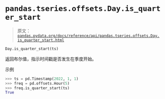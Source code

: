 # `pandas.tseries.offsets.Day.is_quarter_start`

> 原文：[`pandas.pydata.org/docs/reference/api/pandas.tseries.offsets.Day.is_quarter_start.html`](https://pandas.pydata.org/docs/reference/api/pandas.tseries.offsets.Day.is_quarter_start.html)

```py
Day.is_quarter_start(ts)
```

返回布尔值，指示时间戳是否发生在季度开始。

示例

```py
>>> ts = pd.Timestamp(2022, 1, 1)
>>> freq = pd.offsets.Hour(5)
>>> freq.is_quarter_start(ts)
True 
```
